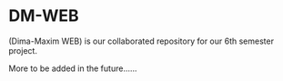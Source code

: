 # DM-WEB

(Dima-Maxim WEB) is our collaborated repository for our 6th semester project.

More to be added in the future......
